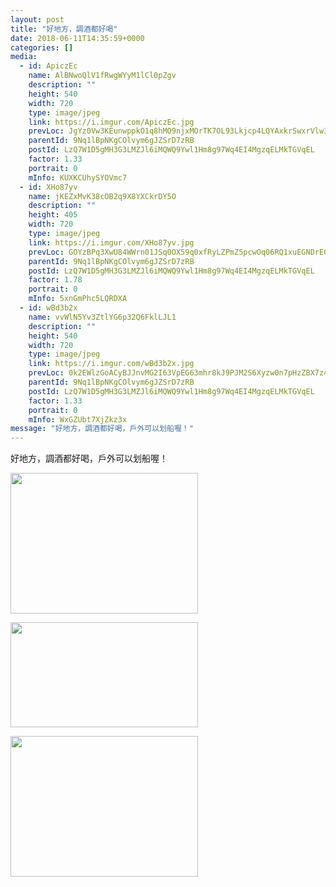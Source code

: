 ```yaml
---
layout: post
title: "好地方，調酒都好喝" 
date: 2018-06-11T14:35:59+0000 
categories: [] 
media:
  - id: ApiczEc
    name: AlBNwoQlV1fRwgWYyM1lCl0pZgv
    description: ""   
    height: 540
    width: 720
    type: image/jpeg
    link: https://i.imgur.com/ApiczEc.jpg
    prevLoc: JgYz0Vw3KEunwppkO1q8hMO9njxMOrTK7OL93Lkjcp4LQYAxkrSwxrVlw3wXIwy8qyEvq7i14kXMmXK7Fp0X7pXpJDtxGOApWrnNUJqj6VMW6vFz3Xqxp9ZAiL9npJKrx6UmRvJZ8rywsYD1BVV2JquJBB7JVWMgF8MDMpm1MNu9zEWRKMjotkpgRmDkZruRMg0xngy3SMxYgoz5xGC84g5Gy2PVHlEXrNjRQrSjP1PWMPNktJB3DDzpZrsGl7JWnpj2HEEqKR9AV
    parentId: 9Nq1lBpNKgCOlvym6gJZSrD7zRB
    postId: LzQ7W1D5gMH3G3LMZJl6iMQWQ9Ywl1Hm8g97Wq4EI4MgzqELMkTGVqEL
    factor: 1.33
    portrait: 0
    mInfo: KUXKCUhySYOVmc7
  - id: XHo87yv
    name: jKEZxMvK38cOB2q9X8YXCkrDY5O
    description: ""   
    height: 405
    width: 720
    type: image/jpeg
    link: https://i.imgur.com/XHo87yv.jpg
    prevLoc: GOYzBPq3XwU84WWrn01JSq0OX59q0xfRyLZPmZ5pcwOq06RQ1xuEGNDrE0EQTXrpRqy1QJFE398Zpq0vS483BRnG4mTRr4PX7pO4uNzvQokoEpTo6671zpV4h8nzO1Xn22C3ryrjGEKNHN47GLYX3YiP4AgB0GVqIO0jxOJ36XIj11A7QXqEhAQx1RRrJDC7j9KE0M2NFmrBR1qrwwtxLwNEWNJos8lwY4E5Xoi9GjYNomyPUr8W76yzPOfMAjXYyrqoHND
    parentId: 9Nq1lBpNKgCOlvym6gJZSrD7zRB
    postId: LzQ7W1D5gMH3G3LMZJl6iMQWQ9Ywl1Hm8g97Wq4EI4MgzqELMkTGVqEL
    factor: 1.78
    portrait: 0
    mInfo: 5xnGmPhc5LQRDXA
  - id: wBd3b2x
    name: vvWlN5Yv3ZtlYG6p32Q6FklLJL1
    description: ""   
    height: 540
    width: 720
    type: image/jpeg
    link: https://i.imgur.com/wBd3b2x.jpg
    prevLoc: 0k2EWlzGoACyBJJnvMG2I63VpEG63mhr8kJ9PJM2S6Xyzw0n7pHzZBX7z4z5cmL4qLO8qxcqz98KE8QPsAnk6AkAlocoV6x4Jk2kCKy4WlQrW1frZplwBoAzT4vNkEXO2DilZMGWyOp4cQGgGXZ3rrCGm2Zjv417tKv7X1Wg5Zh4XYmyNDMRsB1659PBzMTM9pgq8P72I7Y6pxRjn8ho0KKxxYqKU7k5KyKqpKSRW2KYLpV7HE94LPWnrWCypJVQmD0vH2nNg9G6B
    parentId: 9Nq1lBpNKgCOlvym6gJZSrD7zRB
    postId: LzQ7W1D5gMH3G3LMZJl6iMQWQ9Ywl1Hm8g97Wq4EI4MgzqELMkTGVqEL
    factor: 1.33
    portrait: 0
    mInfo: WxGZUbt7XjZkz3x
message: "好地方，調酒都好喝，戶外可以划船喔！"
---
```


好地方，調酒都好喝，戶外可以划船喔！


[//]: #media:  
<a href="https://i.imgur.com/ApiczEc.jpg"><img src="https://i.imgur.com/ApiczEc.jpg" height="225" width="300" /></a> 
  

<a href="https://i.imgur.com/XHo87yv.jpg"><img src="https://i.imgur.com/XHo87yv.jpg" height="168" width="300" /></a> 
  

<a href="https://i.imgur.com/wBd3b2x.jpg"><img src="https://i.imgur.com/wBd3b2x.jpg" height="225" width="300" /></a> 
 
